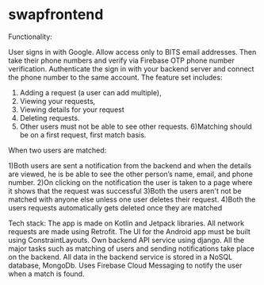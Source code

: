 # swapfrontend

Functionality:

User signs in with Google. 
Allow access only to BITS email addresses. 
Then take their phone numbers and verify via Firebase OTP phone number verification. 
Authenticate the sign in with your backend server and connect the phone number to the same account.
The feature set includes:
1) Adding a request (a user can add multiple),
2) Viewing your requests, 
3) Viewing details for your request
4) Deleting requests. 
5) Other users must not be able to see other requests.
6)Matching should be on a first request, first match basis. 

When two users are matched:

1)Both users are sent a notification from the backend and when the details are viewed, he is be able to see the other person’s name, email, and phone number.
2)On clicking on the notification the user is taken to a page where it shows that the request was successful
3)Both the users aren't not be matched with anyone else unless one user deletes their request. 
4)Both the users requests automatically gets deleted once they are matched 


Tech stack:
The app is made on Kotlin and Jetpack libraries. 
All network requests are made using Retrofit.
The UI for the Android app must be built using ConstraintLayouts. 
Own backend API service using django. All the major tasks such as matching of users and sending notifications take place on the backend.
All data in the backend service is stored in a NoSQL database, MongoDb. 
Uses Firebase Cloud Messaging to notify the user when a match is found.

